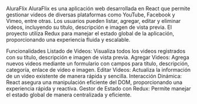 AluraFlix
AluraFlix es una aplicación web desarrollada en React que permite gestionar videos de diversas plataformas como YouTube, Facebook y Vimeo, entre otras. Los usuarios pueden listar, agregar, editar y eliminar videos, incluyendo su título, descripción e imagen de vista previa. El proyecto utiliza Redux para manejar el estado global de la aplicación, proporcionando una experiencia fluida y escalable.

Funcionalidades
Listado de Videos: Visualiza todos los videos registrados con su título, descripción e imagen de vista previa.
Agregar Videos: Agrega nuevos videos mediante un formulario con campos para título, descripción, categoría, enlace de video e imagen.
Editar Videos: Actualiza la información de un video existente de manera rápida y sencilla.
Interacción Dinámica: React asegura una manipulación eficiente del DOM, proporcionando una experiencia rápida y reactiva.
Gestor de Estado con Redux: Permite manejar el estado global de manera centralizada y eficiente.
